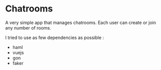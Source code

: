 # Chatrooms
   A very simple app that manages chatrooms.
   Each user can create or join any number of rooms.

  I tried to use as few dependencies as possible :
   - haml
   - vuejs
   - gon
   - faker
